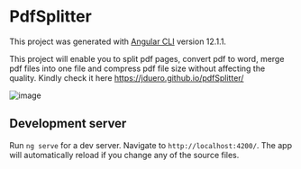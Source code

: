 # PdfSplitter

This project was generated with [Angular CLI](https://github.com/angular/angular-cli) version 12.1.1.

This project will enable you to split pdf pages, convert pdf to word, merge pdf files into one file and compress pdf file size without affecting the quality.
Kindly check it here https://jduero.github.io/pdfSplitter/

![image](https://github.com/jduero/pdfSplitter/assets/132252847/8f5d71db-9d96-4a76-be0c-3cc192fa03f9)

## Development server

Run `ng serve` for a dev server. Navigate to `http://localhost:4200/`. The app will automatically reload if you change any of the source files.
